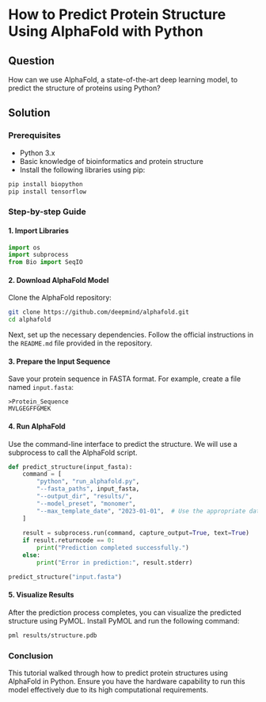 # How to Predict Protein Structure Using AlphaFold with Python

## Question
How can we use AlphaFold, a state-of-the-art deep learning model, to predict the structure of proteins using Python?

## Solution

### Prerequisites
- Python 3.x
- Basic knowledge of bioinformatics and protein structure
- Install the following libraries using pip:

```bash
pip install biopython
pip install tensorflow
```

### Step-by-step Guide

#### 1. Import Libraries

```python
import os
import subprocess
from Bio import SeqIO
```

#### 2. Download AlphaFold Model

Clone the AlphaFold repository:

```bash
git clone https://github.com/deepmind/alphafold.git
cd alphafold
```

Next, set up the necessary dependencies. Follow the official instructions in the `README.md` file provided in the repository.

#### 3. Prepare the Input Sequence

Save your protein sequence in FASTA format. For example, create a file named `input.fasta`:

```
>Protein_Sequence
MVLGEGFFGMEK
```

#### 4. Run AlphaFold

Use the command-line interface to predict the structure. We will use a subprocess to call the AlphaFold script.

```python
def predict_structure(input_fasta):
    command = [
        "python", "run_alphafold.py",
        "--fasta_paths", input_fasta,
        "--output_dir", "results/",
        "--model_preset", "monomer",
        "--max_template_date", "2023-01-01",  # Use the appropriate date
    ]
    
    result = subprocess.run(command, capture_output=True, text=True)
    if result.returncode == 0:
        print("Prediction completed successfully.")
    else:
        print("Error in prediction:", result.stderr)

predict_structure("input.fasta")
```

#### 5. Visualize Results

After the prediction process completes, you can visualize the predicted structure using PyMOL. Install PyMOL and run the following command:

```bash
pml results/structure.pdb
```

### Conclusion
This tutorial walked through how to predict protein structures using AlphaFold in Python. Ensure you have the hardware capability to run this model effectively due to its high computational requirements.